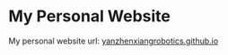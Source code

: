 # My Personal Website
My personal website url: [yanzhenxiangrobotics.github.io](yanzhenxiangrobotics.github.io)
